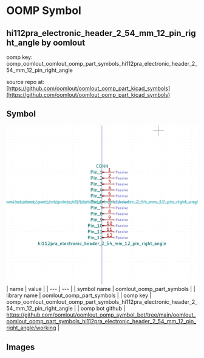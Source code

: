 # OOMP Symbol  
## hi112pra_electronic_header_2_54_mm_12_pin_right_angle  by oomlout  
  
oomp key: oomp_oomlout_oomlout_oomp_part_symbols_hi112pra_electronic_header_2_54_mm_12_pin_right_angle  
  
source repo at: [https://github.com/oomlout/oomlout_oomp_part_kicad_symbols](https://github.com/oomlout/oomlout_oomp_part_kicad_symbols)  
## Symbol  
  
[![working.png](working_600.png)](working.png)  
| name | value | 
| --- | --- | 
| symbol name | oomlout_oomp_part_symbols | 
| library name | oomlout_oomp_part_symbols | 
| oomp key | oomp_oomlout_oomlout_oomp_part_symbols_hi112pra_electronic_header_2_54_mm_12_pin_right_angle | 
| oomp bot github | https://github.com/oomlout/oomlout_oomp_symbol_bot/tree/main/oomlout_oomlout_oomp_part_symbols_hi112pra_electronic_header_2_54_mm_12_pin_right_angle/working | 
## Images  
